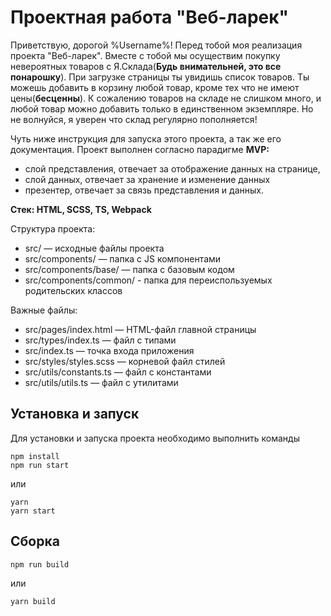 # Проектная работа "Веб-ларек"

Приветствую, дорогой %Username%! Перед тобой моя реализация проекта "Веб-ларек". Вместе с тобой мы осуществим покупку невероятных товаров с Я.Склада(**Будь внимательней, это все понарошку**). При загрузке страницы ты увидишь список товаров. Ты можешь добавить в корзину любой товар, кроме тех что не имеют цены(**бесценны**). К сожалению товаров на складе не слишком много, и любой товар можно добавить только в единственном экземпляре. Но не волнуйся, я уверен что склад регулярно пополняется!

Чуть ниже инструкция для запуска этого проекта, а так же его документация. Проект выполнен согласно парадигме **MVP:** 

- слой представления, отвечает за отображение данных на странице, 
- слой данных, отвечает за хранение и изменение данных
- презентер, отвечает за связь представления и данных.

**Стек: HTML, SCSS, TS, Webpack**

Структура проекта:
- src/ — исходные файлы проекта
- src/components/ — папка с JS компонентами
- src/components/base/ — папка с базовым кодом
- src/components/common/ - папка для переиспользуемых родительских классов

Важные файлы:
- src/pages/index.html — HTML-файл главной страницы
- src/types/index.ts — файл с типами
- src/index.ts — точка входа приложения
- src/styles/styles.scss — корневой файл стилей
- src/utils/constants.ts — файл с константами
- src/utils/utils.ts — файл с утилитами

## Установка и запуск
Для установки и запуска проекта необходимо выполнить команды

```
npm install
npm run start
```

или

```
yarn
yarn start
```
## Сборка

```
npm run build
```

или

```
yarn build
```
